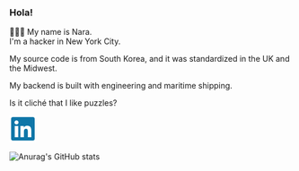 ### Hola!

🙎🏻‍♀️ My name is Nara. <br>
I'm a hacker in New York City.

My source code is from South Korea, and it was standardized in the UK and the Midwest.

My backend is built with engineering and maritime shipping.

Is it cliché that I like puzzles?

<a href="https://www.linkedin.com/in/hurricanenara/" target="_blank" rel="noopener noreferrer">
  <img src="https://github.com/hurricanenara/hurricanenara/blob/main/assets/linkedin.svg"/>
</a>


![Anurag's GitHub stats](https://github-readme-stats.vercel.app/api?username=hurricanenara&show_icons=true&theme=dracula)


<!--
**hurricanenara/hurricanenara** is a ✨ _special_ ✨ repository because its `README.md` (this file) appears on your GitHub profile.

Here are some ideas to get you started:

- 🔭 I’m currently working on ...
- 🌱 I’m currently learning ...
- 👯 I’m looking to collaborate on ...
- 🤔 I’m looking for help with ...
- 💬 Ask me about ...
- 📫 How to reach me: ...
- 😄 Pronouns: ...
- ⚡ Fun fact: ...
-->
